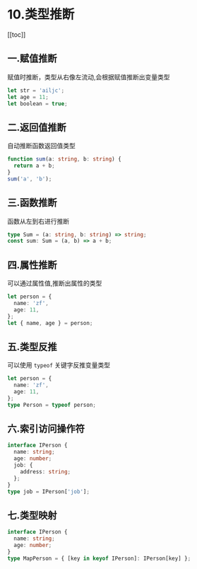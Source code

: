 # 10.类型推断

[[toc]]

## 一.赋值推断

赋值时推断，类型从右像左流动,会根据赋值推断出变量类型

```ts
let str = 'ailjc';
let age = 11;
let boolean = true;
```

## 二.返回值推断

自动推断函数返回值类型

```ts
function sum(a: string, b: string) {
  return a + b;
}
sum('a', 'b');
```

## 三.函数推断

函数从左到右进行推断

```ts
type Sum = (a: string, b: string) => string;
const sum: Sum = (a, b) => a + b;
```

## 四.属性推断

可以通过属性值,推断出属性的类型

```ts
let person = {
  name: 'zf',
  age: 11,
};
let { name, age } = person;
```

## 五.类型反推

可以使用 `typeof` 关键字反推变量类型

```ts
let person = {
  name: 'zf',
  age: 11,
};
type Person = typeof person;
```

## 六.索引访问操作符

```ts
interface IPerson {
  name: string;
  age: number;
  job: {
    address: string;
  };
}
type job = IPerson['job'];
```

## 七.类型映射

```ts
interface IPerson {
  name: string;
  age: number;
}
type MapPerson = { [key in keyof IPerson]: IPerson[key] };
```
